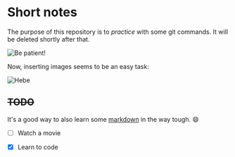 Short notes
===========

The purpose of this repository is to *practice* with some git commands. It will be deleted shortly after that.

![Be patient!](http://bucket3.clanacion.com.ar/anexos/fotos/72/1952272w88.jpg "Test")

Now, inserting images seems to be an easy task:

![Hebe](http://www.urgente24.com/sites/default/files/notas/2014/07/02/Hebe-de-Bonafini.jpg "Thinking")

~~TODO~~
----

It's a good way to also learn some [markdown][] in the way tough. :smile:

- [ ] Watch a movie
- [x] Learn to code


[markdown]: http://markdown.com "Don't clic here"
